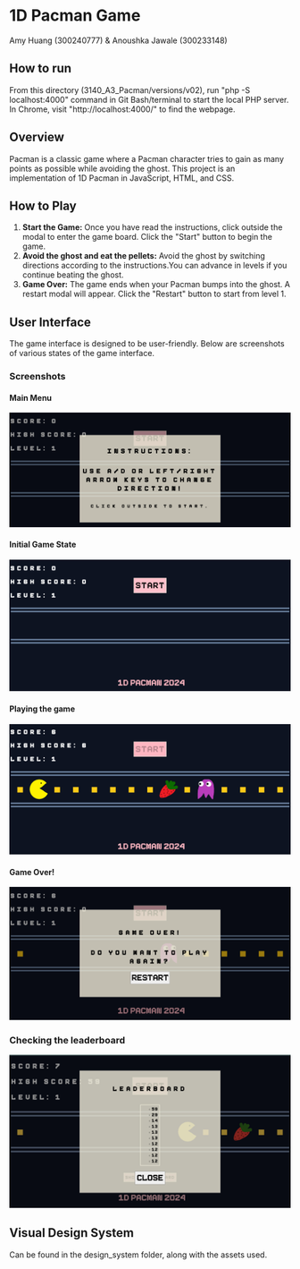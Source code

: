 # 1D Pacman Game
Amy Huang (300240777) & Anoushka Jawale (300233148)

## How to run
From this directory (3140_A3_Pacman/versions/v02), run "php -S localhost:4000" command in Git Bash/terminal to start the local PHP server. In Chrome, visit "http://localhost:4000/" to find the webpage.

## Overview
Pacman is a classic game where a Pacman character tries to gain as many points as possible while avoiding the ghost. This project is an implementation of 1D Pacman in JavaScript, HTML, and CSS.

## How to Play
1. **Start the Game:** Once you have read the instructions, click outside the modal to enter the game board. Click the "Start" button to begin the game.
2. **Avoid the ghost and eat the pellets:** Avoid the ghost by switching directions according to the instructions.You can advance in levels if you continue beating the ghost.
3. **Game Over:** The game ends when your Pacman bumps into the ghost. A restart modal will appear. Click the "Restart" button to start from level 1.

## User Interface
The game interface is designed to be user-friendly. Below are screenshots of various states of the game interface.

### Screenshots
#### Main Menu
![Main Menu](docs/design_system/main_menu_instructions.png)

#### Initial Game State
![Initial Game State](docs/design_system/initial_game_state.png)

#### Playing the game
![Gameplay](docs/design_system/gameplay.png)

#### Game Over!
![Game Over](docs/design_system/game_over.png)

### Checking the leaderboard
![Leaderboard](docs/design_system/leaderboard_design.png)

## Visual Design System
Can be found in the design_system folder, along with the assets used.
